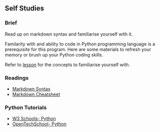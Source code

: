 ## Self Studies

### Brief

Read up on markdown syntax and familiarise yourself with it.

Familarity with and ability to code in Python programming language is a prerequisite for this program. Here are some materials to refresh your memory or brush up your Python coding skills.

Refer to [lesson](lesson.md#prerequisite-knowledge-for-this-program) for the concepts to familiarise yourself with.

### Readings

- [Markdown Syntax](https://www.markdownguide.org/basic-syntax/)
- [Markdown Cheatsheet](https://www.markdownguide.org/cheat-sheet/)

### Python Tutorials

- [W3 Schools- Python](https://www.w3schools.com/python/default.asp)
- [OpenTechSchool- Python](http://opentechschool.github.io/python-beginners/en/index.html)
